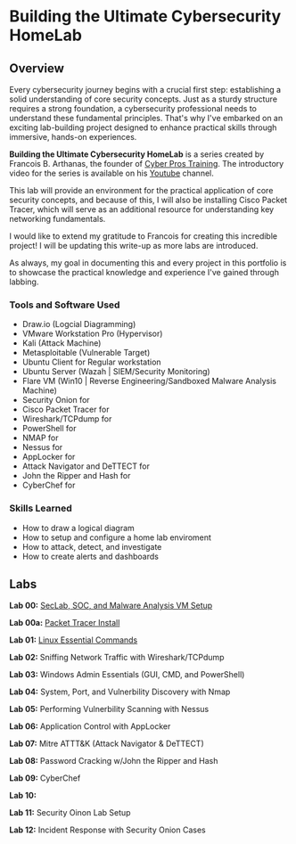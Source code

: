 # Building the Ultimate Cybersecurity HomeLab

## Overview

Every cybersecurity journey begins with a crucial first step: establishing a solid understanding of core security concepts. Just as a sturdy structure requires a strong foundation, a cybersecurity professional needs to understand these fundamental principles. That's why I've embarked on an exciting lab-building project designed to enhance practical skills through immersive, hands-on experiences.

**Building the Ultimate Cybersecurity HomeLab** is a series created by Francois B. Arthanas, the founder of <a href="https://www.cyberprostraining.com">Cyber Pros Training</a>. The introductory video for the series is available on his <a href="https://www.youtube.com/watch?v=KTuzRKmdmlQ">Youtube</a> channel.

This lab will provide an environment for the practical application of core security concepts, and because of this, I will also be installing Cisco Packet Tracer, which will serve as an additional resource for understanding key networking fundamentals.

I would like to extend my gratitude to Francois for creating this incredible project! I will be updating this write-up as more labs are introduced. 

As always, my goal in documenting this and every project in this portfolio is to showcase the practical knowledge and experience I've gained through labbing.

### Tools and Software Used

- Draw.io (Logcial Diagramming)
- VMware Workstation Pro (Hypervisor)
- Kali (Attack Machine)
- Metasploitable  (Vulnerable Target)
- Ubuntu Client for Regular workstation
- Ubuntu Server (Wazah | SIEM/Security Monitoring)
- Flare VM (Win10 | Reverse Engineering/Sandboxed Malware Analysis Machine)
- Security Onion for
- Cisco Packet Tracer for
- Wireshark/TCPdump for
- PowerShell for
- NMAP for
- Nessus for
- AppLocker for
- Attack Navigator and DeTTECT for
- John the Ripper and Hash for
- CyberChef for

### Skills Learned

- How to draw a logical diagram
- How to setup and configure a home lab enviroment
- How to attack, detect, and investigate
- How to create alerts and dashboards

## Labs
**Lab 00:** <a href="https://github.com/marcietolbert/Building-the-Ultimate-Cybersecurity-HomeLab/blob/main/Labs/SEC-SOC-Malware-Analysis-VM-Setup.md">SecLab, SOC, and Malware Analysis VM Setup</a>

**Lab 00a:** <a href="https://github.com/marcietolbert/MYDFIR-SOC-Analyst-Challenge/blob/main/Pages/Logical-Diagram.md">Packet Tracer Install</a>

**Lab 01:** <a href="https://github.com/marcietolbert/MYDFIR-SOC-Analyst-Challenge/blob/main/Pages/Elasticserach-and-Kibana-Setup.md">Linux Essential Commands</a>

**Lab 02:** Sniffing Network Traffic with Wireshark/TCPdump

**Lab 03:** Windows Admin Essentials (GUI, CMD, and PowerShell)

**Lab 04:** System, Port, and Vulnerbility Discovery with Nmap

**Lab 05:** Performing Vulnerbility Scanning with Nessus

**Lab 06:** Application Control with AppLocker

**Lab 07:** Mitre ATTT&K (Attack Navigator & DeTTECT)

**Lab 08:** Password Cracking w/John the Ripper and Hash

**Lab 09:** CyberChef

**Lab 10:**

**Lab 11:** Security Oinon Lab Setup

**Lab 12:** Incident Response with Security Onion Cases
